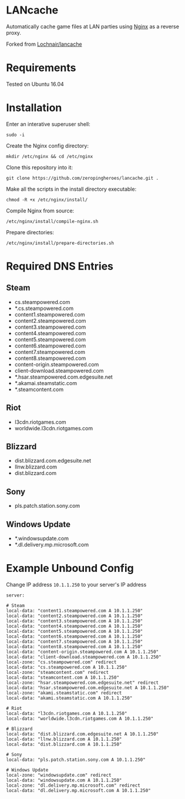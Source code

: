 # LANcache
Automatically cache game files at LAN parties using [Nginx](http://nginx.org/) as a reverse proxy.

Forked from [Lochnair/lancache](https://github.com/Lochnair/lancache)

# Requirements
Tested on Ubuntu 16.04

# Installation

Enter an interative superuser shell:

`sudo -i`

Create the Nginx config directory:

`mkdir /etc/nginx && cd /etc/nginx`

Clone this repository into it:

`git clone https://github.com/zeropingheroes/lancache.git .`

Make all the scripts in the install directory executable:

`chmod -R +x /etc/nginx/install/`

Compile Nginx from source:

`/etc/nginx/install/compile-nginx.sh`

Prepare directories:

`/etc/nginx/install/prepare-directories.sh`

# Required DNS Entries

## Steam
- cs.steampowered.com
- *.cs.steampowered.com
- content1.steampowered.com
- content2.steampowered.com
- content3.steampowered.com
- content4.steampowered.com
- content5.steampowered.com
- content6.steampowered.com
- content7.steampowered.com
- content8.steampowered.com
- content-origin.steampowered.com
- client-download.steampowered.com
- *.hsar.steampowered.com.edgesuite.net
- *.akamai.steamstatic.com
- *.steamcontent.com

## Riot
- l3cdn.riotgames.com
- worldwide.l3cdn.riotgames.com

## Blizzard
- dist.blizzard.com.edgesuite.net
- llnw.blizzard.com
- dist.blizzard.com

## Sony
- pls.patch.station.sony.com

## Windows Update
- *.windowsupdate.com
- *.dl.delivery.mp.microsoft.com

# Example Unbound Config
Change IP address `10.1.1.250` to your server's IP address
```
server:

# Steam
local-data: "content1.steampowered.com A 10.1.1.250"
local-data: "content2.steampowered.com A 10.1.1.250"
local-data: "content3.steampowered.com A 10.1.1.250"
local-data: "content4.steampowered.com A 10.1.1.250"
local-data: "content5.steampowered.com A 10.1.1.250"
local-data: "content6.steampowered.com A 10.1.1.250"
local-data: "content7.steampowered.com A 10.1.1.250"
local-data: "content8.steampowered.com A 10.1.1.250"
local-data: "content-origin.steampowered.com A 10.1.1.250"
local-data: "client-download.steampowered.com A 10.1.1.250"
local-zone: "cs.steampowered.com" redirect
local-data: "cs.steampowered.com A 10.1.1.250"
local-zone: "steamcontent.com" redirect
local-data: "steamcontent.com A 10.1.1.250"
local-zone: "hsar.steampowered.com.edgesuite.net" redirect
local-data: "hsar.steampowered.com.edgesuite.net A 10.1.1.250"
local-zone: "akami.steamstatic.com" redirect
local-data: "akami.steamstatic.com A 10.1.1.250"

# Riot
local-data: "l3cdn.riotgames.com A 10.1.1.250"
local-data: "worldwide.l3cdn.riotgames.com A 10.1.1.250"

# Blizzard
local-data: "dist.blizzard.com.edgesuite.net A 10.1.1.250"
local-data: "llnw.blizzard.com A 10.1.1.250"
local-data: "dist.blizzard.com A 10.1.1.250"

# Sony
local-data: "pls.patch.station.sony.com A 10.1.1.250"

# Windows Update
local-zone: "windowsupdate.com" redirect
local-data: "windowsupdate.com A 10.1.1.250"
local-zone: "dl.delivery.mp.microsoft.com" redirect
local-data: "dl.delivery.mp.microsoft.com A 10.1.1.250"
```
